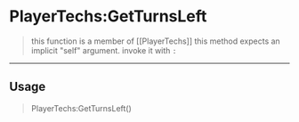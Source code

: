 # PlayerTechs:GetTurnsLeft
> this function is a member of [[PlayerTechs]]
> this method expects an implicit "self" argument. invoke it with `:`
-----
## Usage
> PlayerTechs:GetTurnsLeft()
